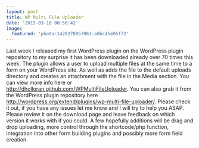 ```yaml
---
layout: post
title: WP Multi File Uploader
date: '2015-03-10 00:56:42'
image:
  featured: 'photo-1428278953961-a8bc45e05f72'
---
```


Last week I released my first WordPress plugin on the WordPress plugin repository to my surprise it has been downloaded already over 70 times this week. The plugin allows a user to upload multiple files at the same time to a form on your WordPress site. As well as adds the file to the default uploads directory and creates an attachment with the file in the Media section. You can view more info here or <a href="http://dholloran.github.com/WPMultiFileUploader">http://dholloran.github.com/WPMultiFileUploader</a>. You can also grab it from the WordPress plugin repository here <a href="http://wordpress.org/extend/plugins/wp-multi-file-uploader/">http://wordpress.org/extend/plugins/wp-multi-file-uploader/</a>. Please check it out, if you have any issues let me know and I will try to help you ASAP. Please review it on the download page and leave feedback on which version it works with if you could. A few hopefully additions will be drag and drop uploading, more control through the shortcode/php function, integration into other form building plugins and possibly more form field creation.